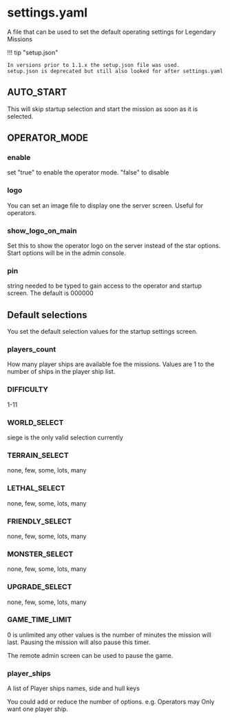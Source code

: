 # settings.yaml

A file that can be used to set the default operating settings for Legendary Missions

!!! tip "setup.json"

    In versions prior to 1.1.x the setup.json file was used.
    setup.json is deprecated but still also looked for after settings.yaml


## AUTO_START
This will skip startup selection and start the mission as soon as it is selected.

## OPERATOR_MODE

### enable
set "true" to enable the operator mode. "false" to disable

### logo
You can set an image file to display one the server screen. Useful for operators.

### show_logo_on_main
Set this to show the operator  logo on the server instead of the star options.
Start options will be in the admin console.

### pin
string needed to be typed to gain access to the operator and startup screen.
The default is 000000


## Default selections
You set the default selection values for the startup settings screen.

### players_count
How many player ships are available foe the missions. Values are 1 to the number of ships in the player ship list.

### DIFFICULTY
1-11

### WORLD_SELECT
siege is the only valid selection currently

### TERRAIN_SELECT
none, few, some, lots, many

### LETHAL_SELECT
none, few, some, lots, many

### FRIENDLY_SELECT
none, few, some, lots, many

### MONSTER_SELECT
none, few, some, lots, many

### UPGRADE_SELECT
none, few, some, lots, many

### GAME_TIME_LIMIT
0 is unlimited any other values is the number of minutes the mission will last.
Pausing the mission will also pause this timer.

The remote admin screen can be used to pause the game.

### player_ships
A list of Player ships names, side and hull keys

You could add or reduce the number of options. e.g. Operators may Only want one player ship.

